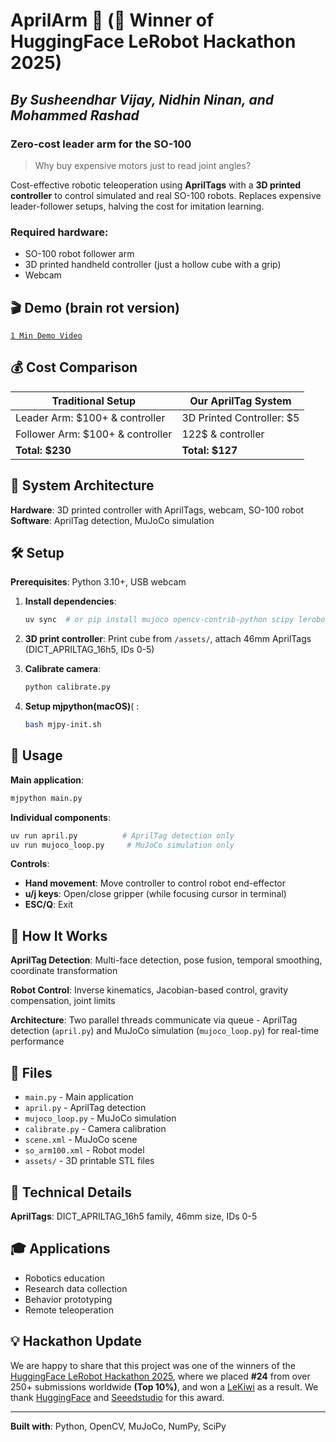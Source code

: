 # AprilArm 🪽 (🏅 Winner of HuggingFace LeRobot Hackathon 2025)
## _By Susheendhar Vijay, Nidhin Ninan, and Mohammed Rashad_
### Zero-cost leader arm for the SO-100

> Why buy expensive motors just to read joint angles?

Cost-effective robotic teleoperation using **AprilTags** with a **3D printed controller** to control simulated and real SO-100 robots. Replaces expensive leader-follower setups, halving the cost for imitation learning.

### Required hardware:
- SO-100 robot follower arm
- 3D printed handheld controller (just a hollow cube with a grip)
- Webcam

## 🎬 Demo (brain rot version)
[`1 Min Demo Video`](https://github.com/user-attachments/assets/e8480acb-b422-40d0-b512-5118c11b4a0e)


## 💰 Cost Comparison

| Traditional Setup | Our AprilTag System |
|------------------|-------------------|
| Leader Arm: $100+ & controller | 3D Printed Controller: $5 |
| Follower Arm: $100+ & controller | 122$ & controller |
| **Total: $230** | **Total: $127** |

## 🔧 System Architecture
**Hardware**: 3D printed controller with AprilTags, webcam, SO-100 robot  
**Software**: AprilTag detection, MuJoCo simulation

## 🛠 Setup

**Prerequisites**: Python 3.10+, USB webcam

1. **Install dependencies**:
   ```bash
   uv sync  # or pip install mujoco opencv-contrib-python scipy lerobot[feetech]
   ```

2. **3D print controller**: Print cube from `/assets/`, attach 46mm AprilTags (DICT_APRILTAG_16h5, IDs 0-5)

3. **Calibrate camera**:
   ```bash
   python calibrate.py
   ```

4. **Setup mjpython(macOS)**( :
   ```bash
   bash mjpy-init.sh
   ```

## 🚀 Usage

**Main application**:
```bash
mjpython main.py
```

**Individual components**:
```bash
uv run april.py          # AprilTag detection only
uv run mujoco_loop.py     # MuJoCo simulation only
```

**Controls**:
- **Hand movement**: Move controller to control robot end-effector
- **u/j keys**: Open/close gripper (while focusing cursor in terminal)
- **ESC/Q**: Exit

## 🧠 How It Works

**AprilTag Detection**: Multi-face detection, pose fusion, temporal smoothing, coordinate transformation

**Robot Control**: Inverse kinematics, Jacobian-based control, gravity compensation, joint limits

**Architecture**: Two parallel threads communicate via queue - AprilTag detection (`april.py`) and MuJoCo simulation (`mujoco_loop.py`) for real-time performance

## 📁 Files

- `main.py` - Main application
- `april.py` - AprilTag detection 
- `mujoco_loop.py` - MuJoCo simulation
- `calibrate.py` - Camera calibration
- `scene.xml` - MuJoCo scene
- `so_arm100.xml` - Robot model
- `assets/` - 3D printable STL files

## 🔬 Technical Details

**AprilTags**: DICT_APRILTAG_16h5 family, 46mm size, IDs 0-5  

## 🎓 Applications

- Robotics education
- Research data collection  
- Behavior prototyping
- Remote teleoperation

## 💡 Hackathon Update
We are happy to share that this project was one of the winners of the [HuggingFace LeRobot Hackathon 2025](https://huggingface.co/spaces/LeRobot-worldwide-hackathon/all-winners), where we placed **#24** from over 250+ submissions worldwide **(Top 10%)**, and won a [LeKiwi](https://github.com/SIGRobotics-UIUC/LeKiwi) as a result. We thank [HuggingFace](https://huggingface.co/) and [Seeedstudio](https://www.seeedstudio.com/) for this award.

---

**Built with**: Python, OpenCV, MuJoCo, NumPy, SciPy
